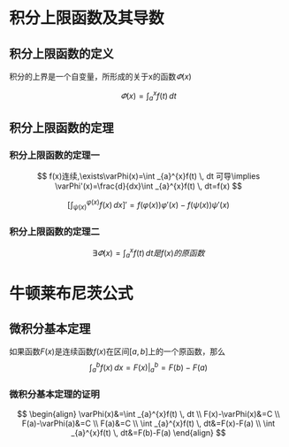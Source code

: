 # 积分上限函数及其导数

## 积分上限函数的定义

积分的上界是一个自变量，所形成的关于x的函数$\varPhi(x)$

$$
\varPhi(x)=\int _{a}^{x}f(t) \, dt
$$

## 积分上限函数的定理

### 积分上限函数的定理一

$$
f(x)连续,\exists\varPhi(x)=\int _{a}^{x}f(t) \, dt 可导\implies \varPhi'(x)=\frac{d}{dx}\int _{a}^{x}f(t) \, dt=f(x)
$$

$$
\left[ \int ^{\varphi(x)}_{\psi(x)}f(x) \, dx  \right]'=f(\varphi(x))\varphi'(x)-f(\psi(x))\psi'(x)
$$

### 积分上限函数的定理二

$$
\exists\varPhi(x)=\int _{a}^{x}f(t) \, dt是f(x)的原函数
$$

# 牛顿莱布尼茨公式

## 微积分基本定理

如果函数$F(x)$是连续函数$f(x)$在区间$[a,b]$上的一个原函数，那么
$$
\int ^{b}_{a}f(x) \, dx=F(x)|_{a}^{b} =F(b)-F(a)
$$

### 微积分基本定理的证明

$$
\begin{align}
\varPhi(x)&=\int _{a}^{x}f(t) \, dt \\
F(x)-\varPhi(x)&=C \\
F(a)-\varPhi(a)&=C \\
F(a)&=C \\
\int _{a}^{x}f(t) \, dt&=F(x)-F(a) \\
\int _{a}^{x}f(t) \, dt&=F(b)-F(a)
\end{align}
$$
